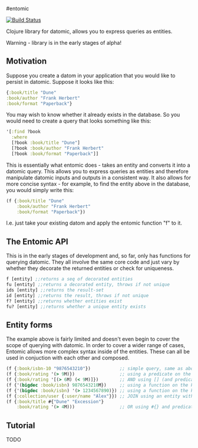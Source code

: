 #entomic 

[![Build Status](https://travis-ci.org/aberkley/entomic.svg?branch=master)](https://travis-ci.org/aberkley/entomic)

Clojure library for datomic, allows you to express queries as entities.

Warning - library is in the early stages of alpha!

## Motivation

Suppose you create a datom in your application that you would like to persist in datomic. Suppose it looks like this:

```clj
{:book/title "Dune"
:book/author "Frank Herbert"
:book/format "Paperback"}
```

You may wish to know whether it already exists in the database. So you would need to create a query that looks something like this:

```clj
'[:find ?book
  :where
  [?book :book/title "Dune"]
  [?book :book/author "Frank Herbert"
  [?book :book/format "Paperback"]]
```  
  
This is essentially what entomic does - takes an entity and converts it into a datomic query. This allows you to express queries as entities and therefore manipulate datomic inputs and outputs in a consistent way. It also allows for more concise syntax - for example, to find the entity above in the database, you would simply write this:

```clj
(f {:book/title "Dune"
    :book/author "Frank Herbert"
    :book/format "Paperback"})
```

I.e. just take your existing datom and apply the entomic function "f" to it.

## The Entomic API

This is in the early stages of development and, so far, only has functions for querying datomic. They all involve the same core code and just vary by whether they decorate the returned entities or check for uniqueness.

```clj
f [entity] ;;returns a seq of decorated entities
fu [entity] ;;returns a decorated entity, throws if not unique
ids [entity] ;;returns the result-set
id [entity] ;;returns the result, throws if not unique
f? [entity] ;;returns whether entities exist
fu? [entity] ;;returns whether a unique entity exists
```

## Entity forms

The example above is fairly limited and doesn't even begin to cover the scope of querying with datomic. In order to cover a wider range of cases, Entomic allows more complex syntax inside of the entities. These can all be used in conjuction with each other and composed.

```clj
(f {:book/isbn-10 "9876543210"})           ;; simple query, same as above
(f {:book/rating '(> 9M)})                 ;; using a predicate on the value
(f {:book/rating '[(> 6M) (< 9M)]})        ;; AND using [] (and predicates as in previous)
(f {'(bigdec :book/isbn) 9876543210M})     ;; using a function on the key
(f {'(bigdec :book/isbn) '(> 1234567890)}) ;; using a function on the key and a predicate together
(f {:collection/user {:user/name "Alex"}}) ;; JOIN using an entity within an entity
(f {:book/title #{"Dune" "Excession"}
    :book/rating '(> 4M)))                 ;; OR using #{} and predicate on a different value
```

## Tutorial

TODO


